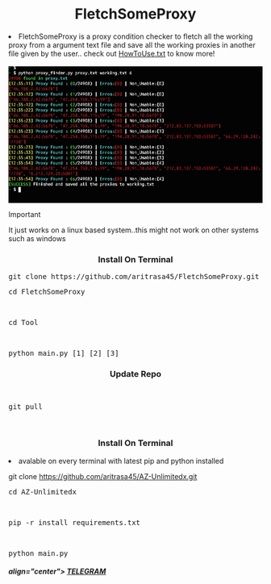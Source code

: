 <h1 align="center">
  FletchSomeProxy 
</h1>



<li>FletchSomeProxy is a proxy condition checker to fletch all the working proxy
from a argument text file and save all the
working proxies in another file given by the user..
check out <a href="https://github.com/aritrasa45/FletchSomeProxy/blob/main/Tool/HowToUse.txt">HowToUse.txt</a> to know more! </li>
<br>

<img src="https://github.com/aritrasa45/FletchSomeProxy/blob/main/Img.jpg" style="display:block; margin: 0 auto;">


>[!IMPORTANT]
>It just works on a linux based
>system..this might not work on
>other systems such as windows



<h3 align="center">
  Install On Terminal
</h3>

<pre>git clone https://github.com/aritrasa45/FletchSomeProxy.git</pre>

<pre>cd FletchSomeProxy</pre>
<br>

<pre>cd Tool</pre>
 <br>
 <pre>python main.py [1] [2] [3] </pre>


<h3 align="center">
  Update Repo
</h3>
<br>
<pre>git pull </pre>

<br>




<h3 align="center">
  Install On Terminal
</h3>
<li>avalable on every terminal with latest pip and python installed</li>

git clone https://github.com/aritrasa45/AZ-Unlimitedx.git

<pre>cd AZ-Unlimitedx</pre>
<br>

<pre>pip -r install requirements.txt</pre>
 <br>
 <pre>python main.py</pre>




<h5>align="center">
  <a href="https://telegram.me/zsxxsz1">TELEGRAM</a>
</h5>




